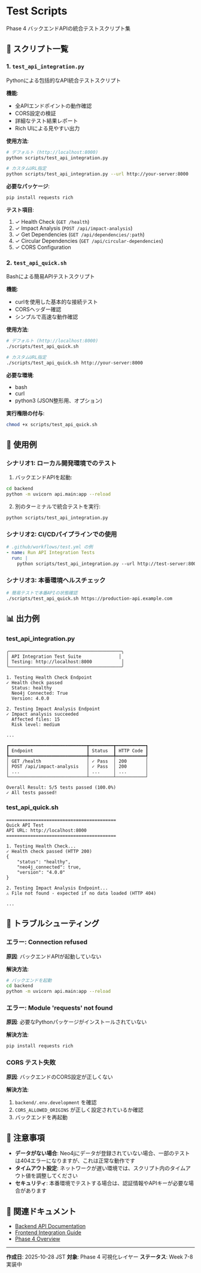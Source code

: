 # Test Scripts

Phase 4 バックエンドAPIの統合テストスクリプト集

## 📁 スクリプト一覧

### 1. `test_api_integration.py`

Pythonによる包括的なAPI統合テストスクリプト

**機能**:
- 全APIエンドポイントの動作確認
- CORS設定の検証
- 詳細なテスト結果レポート
- Rich UIによる見やすい出力

**使用方法**:

```bash
# デフォルト (http://localhost:8000)
python scripts/test_api_integration.py

# カスタムURL指定
python scripts/test_api_integration.py --url http://your-server:8000
```

**必要なパッケージ**:
```bash
pip install requests rich
```

**テスト項目**:
1. ✓ Health Check (`GET /health`)
2. ✓ Impact Analysis (`POST /api/impact-analysis`)
3. ✓ Get Dependencies (`GET /api/dependencies/:path`)
4. ✓ Circular Dependencies (`GET /api/circular-dependencies`)
5. ✓ CORS Configuration

### 2. `test_api_quick.sh`

Bashによる簡易APIテストスクリプト

**機能**:
- curlを使用した基本的な接続テスト
- CORSヘッダー確認
- シンプルで高速な動作確認

**使用方法**:

```bash
# デフォルト (http://localhost:8000)
./scripts/test_api_quick.sh

# カスタムURL指定
./scripts/test_api_quick.sh http://your-server:8000
```

**必要な環境**:
- bash
- curl
- python3 (JSON整形用、オプション)

**実行権限の付与**:
```bash
chmod +x scripts/test_api_quick.sh
```

## 🚀 使用例

### シナリオ1: ローカル開発環境でのテスト

1. バックエンドAPIを起動:
```bash
cd backend
python -m uvicorn api.main:app --reload
```

2. 別のターミナルで統合テストを実行:
```bash
python scripts/test_api_integration.py
```

### シナリオ2: CI/CDパイプラインでの使用

```yaml
# .github/workflows/test.yml の例
- name: Run API Integration Tests
  run: |
    python scripts/test_api_integration.py --url http://test-server:8000
```

### シナリオ3: 本番環境ヘルスチェック

```bash
# 簡易テストで本番APIの状態確認
./scripts/test_api_quick.sh https://production-api.example.com
```

## 📊 出力例

### test_api_integration.py

```
╭──────────────────────────────────────────╮
│ API Integration Test Suite              │
│ Testing: http://localhost:8000           │
╰──────────────────────────────────────────╯

1. Testing Health Check Endpoint
✓ Health check passed
  Status: healthy
  Neo4j Connected: True
  Version: 4.0.0

2. Testing Impact Analysis Endpoint
✓ Impact analysis succeeded
  Affected files: 15
  Risk level: medium

...

┏━━━━━━━━━━━━━━━━━━━━━━━━━━━━━┳━━━━━━━━━┳━━━━━━━━━━━┓
┃ Endpoint                    ┃ Status  ┃ HTTP Code ┃
┡━━━━━━━━━━━━━━━━━━━━━━━━━━━━━╇━━━━━━━━━╇━━━━━━━━━━━┩
│ GET /health                 │ ✓ Pass  │ 200       │
│ POST /api/impact-analysis   │ ✓ Pass  │ 200       │
│ ...                         │ ...     │ ...       │
└─────────────────────────────┴─────────┴───────────┘

Overall Result: 5/5 tests passed (100.0%)
✓ All tests passed!
```

### test_api_quick.sh

```
=========================================
Quick API Test
API URL: http://localhost:8000
=========================================

1. Testing Health Check...
✓ Health check passed (HTTP 200)
{
    "status": "healthy",
    "neo4j_connected": true,
    "version": "4.0.0"
}

2. Testing Impact Analysis Endpoint...
⚠ File not found - expected if no data loaded (HTTP 404)

...
```

## 🔧 トラブルシューティング

### エラー: Connection refused

**原因**: バックエンドAPIが起動していない

**解決方法**:
```bash
# バックエンドを起動
cd backend
python -m uvicorn api.main:app --reload
```

### エラー: Module 'requests' not found

**原因**: 必要なPythonパッケージがインストールされていない

**解決方法**:
```bash
pip install requests rich
```

### CORS テスト失敗

**原因**: バックエンドのCORS設定が正しくない

**解決方法**:
1. `backend/.env.development` を確認
2. `CORS_ALLOWED_ORIGINS` が正しく設定されているか確認
3. バックエンドを再起動

## 📝 注意事項

- **データがない場合**: Neo4jにデータが登録されていない場合、一部のテストは404エラーになりますが、これは正常な動作です
- **タイムアウト設定**: ネットワークが遅い環境では、スクリプト内のタイムアウト値を調整してください
- **セキュリティ**: 本番環境でテストする場合は、認証情報やAPIキーが必要な場合があります

## 🔗 関連ドキュメント

- [Backend API Documentation](../backend/README.md)
- [Frontend Integration Guide](../frontend/README.md)
- [Phase 4 Overview](../README.md)

---

**作成日**: 2025-10-28 JST
**対象**: Phase 4 可視化レイヤー
**ステータス**: Week 7-8 実装中
